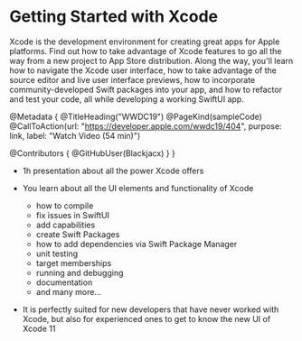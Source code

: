 # Getting Started with Xcode

Xcode is the development environment for creating great apps for Apple platforms. Find out how to take advantage of Xcode features to go all the way from a new project to App Store distribution. Along the way, you'll learn how to navigate the Xcode user interface, how to take advantage of the source editor and live user interface previews, how to incorporate community-developed Swift packages into your app, and how to refactor and test your code, all while developing a working SwiftUI app.

@Metadata {
   @TitleHeading("WWDC19")
   @PageKind(sampleCode)
   @CallToAction(url: "https://developer.apple.com/wwdc19/404", purpose: link, label: "Watch Video (54 min)")

   @Contributors {
      @GitHubUser(Blackjacx)
   }
}



- 1h presentation about all the power Xcode offers
- You learn about all the UI elements and functionality of Xcode
  - how to compile
  - fix issues in SwiftUI
  - add capabilities
  - create Swift Packages
  - how to add dependencies via Swift Package Manager
  - unit testing
  - target memberships
  - running and debugging
  - documentation
  - and many more...

- It is perfectly suited for new developers that have never worked with Xcode, but also for experienced ones to get to know the new UI of Xcode 11
